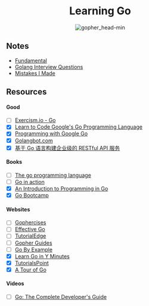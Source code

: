 <h1 align="center">Learning Go</h1>

<p align="center"> 
  <img src="https://user-images.githubusercontent.com/11765228/48174695-01aa0100-e344-11e8-8b31-5e6f05b84184.png" alt="gopher_head-min">
</p>

## Notes

- [Fundamental](https://github.com/LIYINGZHEN/learning-go/blob/master/fundamental.md)
- [Golang Interview Questions](https://github.com/LIYINGZHEN/learning-go/blob/master/golang-interview-questions.md)
- [Mistakes I Made](https://github.com/LIYINGZHEN/learning-go/blob/master/mistakes-i-made.md)

## Resources

#### Good

- [ ] [Exercism.io - Go](http://exercism.io/languages/go)
- [x] [Learn to Code Google's Go Programming Language](http://bit.ly/2DMm6S7)
- [x] [Programming with Google Go](https://goo.gl/Y1r1bA)
- [x] [Golangbot.com](https://golangbot.com/learn-golang-series/)
- [x] [基于 Go 语言构建企业级的 RESTful API 服务](https://juejin.im/book/5b0778756fb9a07aa632301e)

#### Books

- [ ] [The go programming language](https://www.gopl.io)
- [ ] [Go in action](https://www.manning.com/books/go-in-action)
- [x] [An Introduction to Programming in Go](https://www.golang-book.com/books/intro)
- [x] [Go Bootcamp](http://www.golangbootcamp.com/book/)

#### Websites

- [ ] [Gophercises](https://gophercises.com)
- [ ] [Effective Go](https://golang.org/doc/effective_go.html)
- [ ] [TutorialEdge](https://tutorialedge.net/course/golang/)
- [ ] [Gopher Guides](https://www.gopherguides.com/)
- [ ] [Go By Example](https://gobyexample.com/)
- [x] [Learn Go in Y Minutes](https://learnxinyminutes.com/docs/go/)
- [x] [TutorialsPoint](https://www.tutorialspoint.com/go/)
- [x] [A Tour of Go](https://tour.golang.org/)

#### Videos

- [ ] [Go: The Complete Developer's Guide](https://www.udemy.com/go-the-complete-developers-guide)

